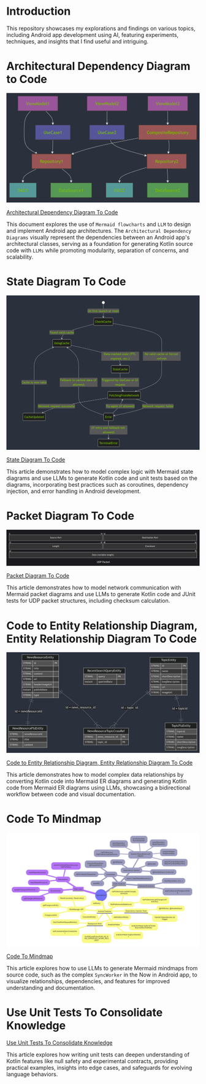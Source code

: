# Introduction

This repository showcases my explorations and findings on various topics, including Android app
development using AI, featuring experiments, techniques, and insights that I find useful and
intriguing.

# Architectural Dependency Diagram to Code

![flowchart_dependencies](diagrams/flowchart_dependencies.png)

[Architectural Dependency Diagram To Code](docs/ArchitecturalDependencyDiagramToCode.md)

This document explores the use of `Mermaid flowcharts` and `LLM` to design and implement Android app
architectures. The `Architectural Dependency Diagrams` visually represent the dependencies between
an Android app's architectural classes, serving as a foundation for generating Kotlin source code
with `LLMs` while promoting modularity, separation of concerns, and scalability.

# State Diagram To Code

![state_diagram](diagrams/state_diagram.png)

[State Diagram To Code](docs/StateDiagramToCode.md)

This article demonstrates how to model complex logic with Mermaid state diagrams and use LLMs to
generate Kotlin code and unit tests based on the diagrams, incorporating best practices such as
coroutines, dependency injection, and error handling in Android development.

# Packet Diagram To Code

![packet_diagram](diagrams/packet_diagram.png)

[Packet Diagram To Code](docs/PacketDiagramToCode.md)

This article demonstrates how to model network communication with Mermaid packet diagrams and use
LLMs to generate Kotlin code and JUnit tests for UDP packet structures, including checksum
calculation.

# Code to Entity Relationship Diagram, Entity Relationship Diagram To Code

![er_diagram_nia](diagrams/er_diagram_nia.png)

[Code to Entity Relationship Diagram, Entity Relationship Diagram To Code](docs/EntityRelationshipDiagramToCode.md)

This article demonstrates how to model complex data relationships by converting Kotlin code into
Mermaid ER diagrams and generating Kotlin code from Mermaid ER diagrams using LLMs, showcasing a
bidirectional workflow between code and visual documentation.

# Code To Mindmap

![Generated Mindmap](diagrams/mindmap.png)

[Code To Mindmap](docs/CodeToMindmap.md)

This article explores how to use LLMs to generate Mermaid mindmaps from source code, such as the
complex `SyncWorker` in the Now in Android app, to visualize relationships, dependencies, and
features for improved understanding and documentation.

# Use Unit Tests To Consolidate Knowledge

[Use Unit Tests To Consolidate Knowledge](docs/UseUnitTestsToConsolidateKnowledge.md)

This article explores how writing unit tests can deepen understanding of Kotlin features like null
safety and experimental contracts, providing practical examples, insights into edge cases, and
safeguards for evolving language behaviors.
